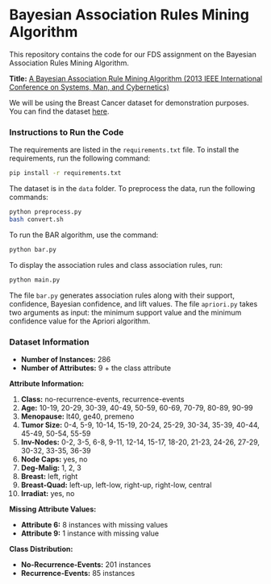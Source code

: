 
# Bayesian Association Rules Mining Algorithm

This repository contains the code for our FDS assignment on the Bayesian Association Rules Mining Algorithm.

**Title:** [A Bayesian Association Rule Mining Algorithm (2013 IEEE International Conference on Systems, Man, and Cybernetics)](https://ieeexplore.ieee.org/stamp/stamp.jsp?tp=&arnumber=6722308)

We will be using the Breast Cancer dataset for demonstration purposes. You can find the dataset [here](https://archive.ics.uci.edu/ml/datasets/Breast+Cancer).

### Instructions to Run the Code

The requirements are listed in the `requirements.txt` file. To install the requirements, run the following command:

```bash
pip install -r requirements.txt
```

The dataset is in the `data` folder. To preprocess the data, run the following commands:

```bash
python preprocess.py
bash convert.sh
```

To run the BAR algorithm, use the command:

```bash
python bar.py
```

To display the association rules and class association rules, run:

```bash
python main.py
```

The file `bar.py` generates association rules along with their support, confidence, Bayesian confidence, and lift values. The file `apriori.py` takes two arguments as input: the minimum support value and the minimum confidence value for the Apriori algorithm.

### Dataset Information

- **Number of Instances:** 286
- **Number of Attributes:** 9 + the class attribute

**Attribute Information:**
1. **Class:** no-recurrence-events, recurrence-events
2. **Age:** 10-19, 20-29, 30-39, 40-49, 50-59, 60-69, 70-79, 80-89, 90-99
3. **Menopause:** lt40, ge40, premeno
4. **Tumor Size:** 0-4, 5-9, 10-14, 15-19, 20-24, 25-29, 30-34, 35-39, 40-44, 45-49, 50-54, 55-59
5. **Inv-Nodes:** 0-2, 3-5, 6-8, 9-11, 12-14, 15-17, 18-20, 21-23, 24-26, 27-29, 30-32, 33-35, 36-39
6. **Node Caps:** yes, no
7. **Deg-Malig:** 1, 2, 3
8. **Breast:** left, right
9. **Breast-Quad:** left-up, left-low, right-up, right-low, central
10. **Irradiat:** yes, no

**Missing Attribute Values:**
- **Attribute 6:** 8 instances with missing values
- **Attribute 9:** 1 instance with missing value

**Class Distribution:**
- **No-Recurrence-Events:** 201 instances
- **Recurrence-Events:** 85 instances
